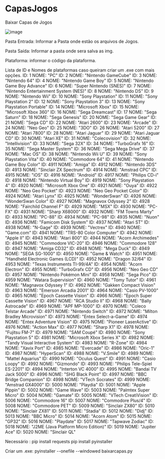 # CapasJogos
Baixar Capas de Jogos


![image](https://github.com/Phoenixx1202/CapasJogos/assets/26288409/c9e0c9d0-a22a-4047-adee-38c14a73803b)



Pasta Entrada: Informar a Pasta onde estão os arquivos de Jogos.

Pasta Saída: Informar a pasta onde sera salva as img.

Plataforma: informar o código da plataforma.


Lista de ID e Nomes de plataformas caso queiram criar um .exe com mais opções.
ID: 1    NOME: "PC"
ID: 2    NOME: "Nintendo GameCube"
ID: 3    NOME: "Nintendo 64"
ID: 4    NOME: "Nintendo Game Boy"
ID: 5    NOME: "Nintendo Game Boy Advance"
ID: 6    NOME: "Super Nintendo (SNES)"
ID: 7    NOME: "Nintendo Entertainment System (NES)"
ID: 8    NOME: "Nintendo DS"
ID: 9    NOME: "Nintendo Wii"
ID: 10   NOME: "Sony Playstation"
ID: 11   NOME: "Sony Playstation 2"
ID: 12   NOME: "Sony Playstation 3"
ID: 13   NOME: "Sony Playstation Portable"
ID: 14   NOME: "Microsoft Xbox"
ID: 15   NOME: "Microsoft Xbox 360"
ID: 16   NOME: "Sega Dreamcast"
ID: 17   NOME: "Sega Saturn"
ID: 18   NOME: "Sega Genesis"
ID: 20   NOME: "Sega Game Gear"
ID: 21   NOME: "Sega CD"
ID: 22   NOME: "Atari 2600"
ID: 23   NOME: "Arcade"
ID: 24   NOME: "Neo Geo"
ID: 25   NOME: "3DO"
ID: 26   NOME: "Atari 5200"
ID: 27   NOME: "Atari 7800"
ID: 28   NOME: "Atari Jaguar"
ID: 29   NOME: "Atari Jaguar CD"
ID: 30   NOME: "Atari XE"
ID: 31   NOME: "Colecovision"
ID: 32   NOME: "Intellivision"
ID: 33   NOME: "Sega 32X"
ID: 34   NOME: "TurboGrafx 16"
ID: 35   NOME: "Sega Master System"
ID: 36   NOME: "Sega Mega Drive"
ID: 37   NOME: "Mac OS"
ID: 38   NOME: "Nintendo Wii U"
ID: 39   NOME: "Sony Playstation Vita"
ID: 40   NOME: "Commodore 64"
ID: 41   NOME: "Nintendo Game Boy Color"
ID: 4911 NOME: "Amiga"
ID: 4912 NOME: "Nintendo 3DS"
ID: 4913 NOME: "Sinclair ZX Spectrum"
ID: 4914 NOME: "Amstrad CPC"
ID: 4915 NOME: "iOS"
ID: 4916 NOME: "Android"
ID: 4917 NOME: "Philips CD-i"
ID: 4918 NOME: "Nintendo Virtual Boy"
ID: 4919 NOME: "Sony Playstation 4"
ID: 4920 NOME: "Microsoft Xbox One"
ID: 4921 NOME: "Ouya"
ID: 4922 NOME: "Neo Geo Pocket"
ID: 4923 NOME: "Neo Geo Pocket Color"
ID: 4924 NOME: "Atari Lynx"
ID: 4925 NOME: "WonderSwan"
ID: 4926 NOME: "WonderSwan Color"
ID: 4927 NOME: "Magnavox Odyssey 2"
ID: 4928 NOME: "Fairchild Channel F"
ID: 4929 NOME: "MSX"
ID: 4930 NOME: "PC-FX"
ID: 4931 NOME: "Sharp X68000"
ID: 4932 NOME: "FM Towns Marty"
ID: 4933 NOME: "PC-88"
ID: 4934 NOME: "PC-98"
ID: 4935 NOME: "Nuon"
ID: 4936 NOME: "Famicom Disk System"
ID: 4937 NOME: "Atari ST"
ID: 4938 NOME: "N-Gage"
ID: 4939 NOME: "Vectrex"
ID: 4940 NOME: "Game.com"
ID: 4941 NOME: "TRS-80 Color Computer"
ID: 4942 NOME: "Apple II"
ID: 4943 NOME: "Atari 800"
ID: 4944 NOME: "Acorn Archimedes"
ID: 4945 NOME: "Commodore VIC-20"
ID: 4946 NOME: "Commodore 128"
ID: 4947 NOME: "Amiga CD32"
ID: 4948 NOME: "Mega Duck"
ID: 4949 NOME: "SEGA SG-1000"
ID: 4950 NOME: "Game & Watch"
ID: 4951 NOME: "Handheld Electronic Games (LCD)"
ID: 4952 NOME: "Dragon 32/64"
ID: 4953 NOME: "Texas Instruments TI-99/4A"
ID: 4954 NOME: "Acorn Electron"
ID: 4955 NOME: "TurboGrafx CD"
ID: 4956 NOME: "Neo Geo CD"
ID: 4957 NOME: "Nintendo Pokémon Mini"
ID: 4958 NOME: "Sega Pico"
ID: 4959 NOME: "Watara Supervision"
ID: 4960 NOME: "Tomy Tutor"
ID: 4961 NOME: "Magnavox Odyssey 1"
ID: 4962 NOME: "Gakken Compact Vision"
ID: 4963 NOME: "Emerson Arcadia 2001"
ID: 4964 NOME: "Casio PV-1000"
ID: 4965 NOME: "Epoch Cassette Vision"
ID: 4966 NOME: "Epoch Super Cassette Vision"
ID: 4967 NOME: "RCA Studio II"
ID: 4968 NOME: "Bally Astrocade"
ID: 4969 NOME: "APF MP-1000"
ID: 4970 NOME: "Coleco Telstar Arcade"
ID: 4971 NOME: "Nintendo Switch"
ID: 4972 NOME: "Milton Bradley Microvision"
ID: 4973 NOME: "Entex Select-a-Game"
ID: 4974 NOME: "Entex Adventure Vision"
ID: 4975 NOME: "Pioneer LaserActive"
ID: 4976 NOME: "Action Max"
ID: 4977 NOME: "Sharp X1"
ID: 4978 NOME: "Fujitsu FM-7"
ID: 4979 NOME: "SAM Coupé"
ID: 4980 NOME: "Sony Playstation 5"
ID: 4981 NOME: "Microsoft Xbox Series X"
ID: 4982 NOME: "Tandy Visual Interactive System"
ID: 4983 NOME: "R-Zone"
ID: 4984 NOME: "Xavix Port"
ID: 4985 NOME: "Evercade"
ID: 4986 NOME: "Oric-1"
ID: 4987 NOME: "HyperScan"
ID: 4988 NOME: "V.Smile"
ID: 4989 NOME: "Mattel Aquarius"
ID: 4990 NOME: "Oculus Quest"
ID: 4991 NOME: "Casio Loopy"
ID: 4992 NOME: "Gizmondo"
ID: 4993 NOME: "Philips Tele-Spiel ES-2201"
ID: 4994 NOME: "Interton VC 4000"
ID: 4995 NOME: "Bandai TV Jack 5000"
ID: 4996 NOME: "SHG Black Point"
ID: 4997 NOME: "BBC Bridge Companion"
ID: 4998 NOME: "VTech Socrates"
ID: 4999 NOME: "Amstrad GX4000"
ID: 5000 NOME: "Playdia"
ID: 5001 NOME: "Apple Pippin"
ID: 5002 NOME: "Game Wave"
ID: 5003 NOME: "Palmtex Super Micro"
ID: 5004 NOME: "Gamate"
ID: 5005 NOME: "VTech CreatiVision"
ID: 5006 NOME: "Commodore 16"
ID: 5007 NOME: "Commodore Plus/4"
ID: 5008 NOME: "Commodore PET"
ID: 5009 NOME: "Sinclair ZX80"
ID: 5010 NOME: "Sinclair ZX81"
ID: 5011 NOME: "Stadia"
ID: 5012 NOME: "Didj"
ID: 5013 NOME: "BBC Micro"
ID: 5014 NOME: "Acorn Atom"
ID: 5015 NOME: "GP32"
ID: 5016 NOME: "Playdate"
ID: 5017 NOME: "Tapwave Zodiac"
ID: 5018 NOME: "J2ME (Java Platform Micro Edition)"
ID: 5019 NOME: "Jupiter Ace"
ID: 5020 NOME: "Sinclair QL"


Necessário :
pip install requests
pip install pyinstaller


Criar um .exe:
pyinstaller --onefile --windowed baixarcapas.py





